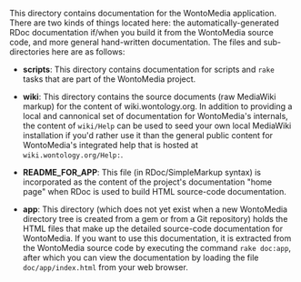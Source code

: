 This directory contains documentation for the WontoMedia application.
There are two kinds of things located here:  the
automatically-generated RDoc documentation if/when you build it from
the WontoMedia source code, and more general hand-written
documentation.  The files and sub-directories here are as follows:

 * __scripts__:  This directory contains documentation for scripts and
   `rake` tasks that are part of the WontoMedia project.

 * __wiki__:  This directory contains the source documents (raw
   MediaWiki markup) for the content of wiki.wontology.org.  In
   addition to providing a local and cannonical set of documentation
   for WontoMedia's internals, the content of `wiki/Help` can be used
   to seed your own local MediaWiki installation if you'd rather use
   it than the general public content for WontoMedia's integrated help
   that is hosted at `wiki.wontology.org/Help:`.

 * __README_FOR_APP__:  This file (in RDoc/SimpleMarkup syntax) is
   incorporated as the content of the project's documentation "home
   page" when RDoc is used to build HTML source-code documentation.

 * __app__: This directory (which does not yet exist when a new
   WontoMedia directory tree is created from a gem or from a Git
   repository) holds the HTML files that make up the detailed
   source-code documentation for WontoMedia.  If you want to use this
   documentation, it is extracted from the WontoMedia source code by
   executing the command `rake doc:app`, after which you can view the
   documentation by loading the file `doc/app/index.html` from your
   web browser.

